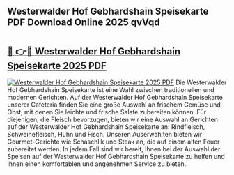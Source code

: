 ## Westerwalder Hof Gebhardshain Speisekarte PDF Download Online 2025 qvVqd

# <h2><a href="http://gc99etf.nevu.top/?p=Westerwalder+Hof+Gebhardshain+Speisekarte">🔗 👉🔴 Westerwalder Hof Gebhardshain Speisekarte 2025 PDF</a></h2>

[![Westerwalder Hof Gebhardshain Speisekarte 2025 PDF](https://i.imgur.com/dBaPXMq.png)](http://gc99etf.nevu.top/?p=Westerwalder+Hof+Gebhardshain+Speisekarte)
Die Westerwalder Hof Gebhardshain Speisekarte ist eine Wahl zwischen traditionellen und modernen Gerichten. Auf der Westerwalder Hof Gebhardshain Speisekarte unserer Cafeteria finden Sie eine große Auswahl an frischem Gemüse und Obst, mit denen Sie leichte und frische Salate zubereiten können. Für diejenigen, die Fleisch bevorzugen, bieten wir eine Auswahl an Gerichten auf der Westerwalder Hof Gebhardshain Speisekarte an: Rindfleisch, Schweinefleisch, Huhn und Fisch. Unseren Auserwählten bieten wir Gourmet-Gerichte wie Schaschlik und Steak an, die auf einem alten Feuer zubereitet werden. In jedem Fall sind wir bereit, Ihnen bei der Auswahl der Speisen auf der Westerwalder Hof Gebhardshain Speisekarte zu helfen und Ihnen einen komfortablen und angenehmen Service zu bieten.
